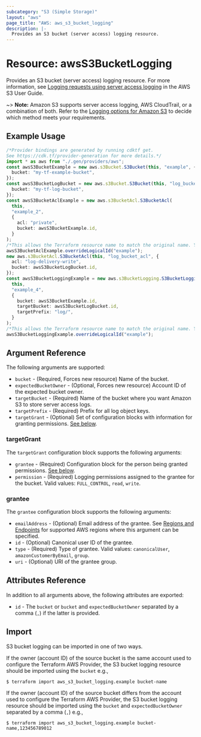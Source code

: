 ```yaml
---
subcategory: "S3 (Simple Storage)"
layout: "aws"
page_title: "AWS: aws_s3_bucket_logging"
description: |-
  Provides an S3 bucket (server access) logging resource.
---
```


# Resource: awsS3BucketLogging

Provides an S3 bucket (server access) logging resource. For more information, see [Logging requests using server access logging](https://docs.aws.amazon.com/AmazonS3/latest/userguide/ServerLogs.html)
in the AWS S3 User Guide.

\~> **Note:** Amazon S3 supports server access logging, AWS CloudTrail, or a combination of both. Refer to the [Logging options for Amazon S3](https://docs.aws.amazon.com/AmazonS3/latest/userguide/logging-with-S3.html)
to decide which method meets your requirements.

## Example Usage

```typescript
/*Provider bindings are generated by running cdktf get.
See https://cdk.tf/provider-generation for more details.*/
import * as aws from "./.gen/providers/aws";
const awsS3BucketExample = new aws.s3Bucket.S3Bucket(this, "example", {
  bucket: "my-tf-example-bucket",
});
const awsS3BucketLogBucket = new aws.s3Bucket.S3Bucket(this, "log_bucket", {
  bucket: "my-tf-log-bucket",
});
const awsS3BucketAclExample = new aws.s3BucketAcl.S3BucketAcl(
  this,
  "example_2",
  {
    acl: "private",
    bucket: awsS3BucketExample.id,
  }
);
/*This allows the Terraform resource name to match the original name. You can remove the call if you don't need them to match.*/
awsS3BucketAclExample.overrideLogicalId("example");
new aws.s3BucketAcl.S3BucketAcl(this, "log_bucket_acl", {
  acl: "log-delivery-write",
  bucket: awsS3BucketLogBucket.id,
});
const awsS3BucketLoggingExample = new aws.s3BucketLogging.S3BucketLoggingA(
  this,
  "example_4",
  {
    bucket: awsS3BucketExample.id,
    targetBucket: awsS3BucketLogBucket.id,
    targetPrefix: "log/",
  }
);
/*This allows the Terraform resource name to match the original name. You can remove the call if you don't need them to match.*/
awsS3BucketLoggingExample.overrideLogicalId("example");

```

## Argument Reference

The following arguments are supported:

* `bucket` - (Required, Forces new resource) Name of the bucket.
* `expectedBucketOwner` - (Optional, Forces new resource) Account ID of the expected bucket owner.
* `targetBucket` - (Required) Name of the bucket where you want Amazon S3 to store server access logs.
* `targetPrefix` - (Required) Prefix for all log object keys.
* `targetGrant` - (Optional) Set of configuration blocks with information for granting permissions. [See below](#target_grant).

### targetGrant

The `targetGrant` configuration block supports the following arguments:

* `grantee` - (Required) Configuration block for the person being granted permissions. [See below](#grantee).
* `permission` - (Required) Logging permissions assigned to the grantee for the bucket. Valid values: `FULL_CONTROL`, `read`, `write`.

### grantee

The `grantee` configuration block supports the following arguments:

* `emailAddress` - (Optional) Email address of the grantee. See [Regions and Endpoints](https://docs.aws.amazon.com/general/latest/gr/rande.html#s3_region) for supported AWS regions where this argument can be specified.
* `id` - (Optional) Canonical user ID of the grantee.
* `type` - (Required) Type of grantee. Valid values: `canonicalUser`, `amazonCustomerByEmail`, `group`.
* `uri` - (Optional) URI of the grantee group.

## Attributes Reference

In addition to all arguments above, the following attributes are exported:

* `id` - The `bucket` or `bucket` and `expectedBucketOwner` separated by a comma (`,`) if the latter is provided.

## Import

S3 bucket logging can be imported in one of two ways.

If the owner (account ID) of the source bucket is the same account used to configure the Terraform AWS Provider,
the S3 bucket logging resource should be imported using the `bucket` e.g.,

```console
$ terraform import aws_s3_bucket_logging.example bucket-name
```

If the owner (account ID) of the source bucket differs from the account used to configure the Terraform AWS Provider,
the S3 bucket logging resource should be imported using the `bucket` and `expectedBucketOwner` separated by a comma (`,`) e.g.,

```console
$ terraform import aws_s3_bucket_logging.example bucket-name,123456789012
```
